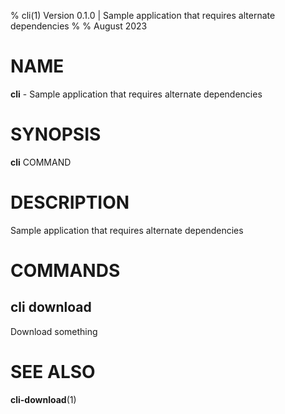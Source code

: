 % cli(1) Version 0.1.0 | Sample application that requires alternate dependencies
% 
% August 2023

NAME
==================================================

**cli** - Sample application that requires alternate dependencies

SYNOPSIS
==================================================

**cli** COMMAND

DESCRIPTION
==================================================

Sample application that requires alternate dependencies


COMMANDS
==================================================

cli download
--------------------------------------------------

Download something


SEE ALSO
==================================================

**cli-download**(1)


